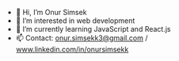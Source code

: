 - 👋 Hi, I’m Onur Simsek
- 👀 I’m interested in web development
- 🌱 I’m currently learning JavaScript and React.js
- 📫 Contact: onur.simsekk3@gmail.com  /  www.linkedin.com/in/onursimsekk

